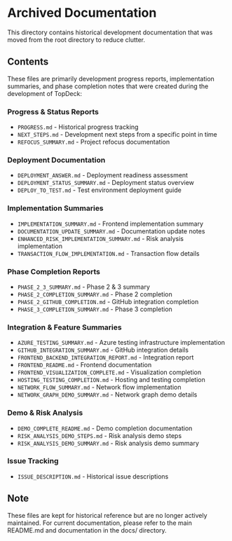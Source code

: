 # Archived Documentation

This directory contains historical development documentation that was moved from the root directory to reduce clutter.

## Contents

These files are primarily development progress reports, implementation summaries, and phase completion notes that were created during the development of TopDeck:

### Progress & Status Reports
- `PROGRESS.md` - Historical progress tracking
- `NEXT_STEPS.md` - Development next steps from a specific point in time
- `REFOCUS_SUMMARY.md` - Project refocus documentation

### Deployment Documentation
- `DEPLOYMENT_ANSWER.md` - Deployment readiness assessment
- `DEPLOYMENT_STATUS_SUMMARY.md` - Deployment status overview
- `DEPLOY_TO_TEST.md` - Test environment deployment guide

### Implementation Summaries
- `IMPLEMENTATION_SUMMARY.md` - Frontend implementation summary
- `DOCUMENTATION_UPDATE_SUMMARY.md` - Documentation update notes
- `ENHANCED_RISK_IMPLEMENTATION_SUMMARY.md` - Risk analysis implementation
- `TRANSACTION_FLOW_IMPLEMENTATION.md` - Transaction flow details

### Phase Completion Reports
- `PHASE_2_3_SUMMARY.md` - Phase 2 & 3 summary
- `PHASE_2_COMPLETION_SUMMARY.md` - Phase 2 completion
- `PHASE_2_GITHUB_COMPLETION.md` - GitHub integration completion
- `PHASE_3_COMPLETION_SUMMARY.md` - Phase 3 completion

### Integration & Feature Summaries
- `AZURE_TESTING_SUMMARY.md` - Azure testing infrastructure implementation
- `GITHUB_INTEGRATION_SUMMARY.md` - GitHub integration details
- `FRONTEND_BACKEND_INTEGRATION_REPORT.md` - Integration report
- `FRONTEND_README.md` - Frontend documentation
- `FRONTEND_VISUALIZATION_COMPLETE.md` - Visualization completion
- `HOSTING_TESTING_COMPLETION.md` - Hosting and testing completion
- `NETWORK_FLOW_SUMMARY.md` - Network flow implementation
- `NETWORK_GRAPH_DEMO_SUMMARY.md` - Network graph demo details

### Demo & Risk Analysis
- `DEMO_COMPLETE_README.md` - Demo completion documentation
- `RISK_ANALYSIS_DEMO_STEPS.md` - Risk analysis demo steps
- `RISK_ANALYSIS_DEMO_SUMMARY.md` - Risk analysis demo summary

### Issue Tracking
- `ISSUE_DESCRIPTION.md` - Historical issue descriptions

## Note

These files are kept for historical reference but are no longer actively maintained. For current documentation, please refer to the main README.md and documentation in the docs/ directory.
